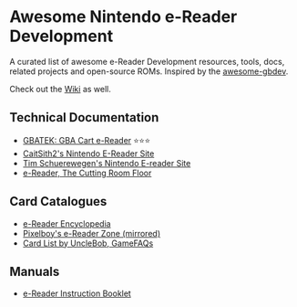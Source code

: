 # Awesome Nintendo e-Reader Development

A curated list of awesome e-Reader Development resources, tools, docs, related projects and open-source ROMs.
Inspired by the [awesome-gbdev](https://github.com/gbdev/awesome-gbdev).

Check out the [Wiki](https://github.com/loociano/awesome-ereader-dev/wiki) as well.

## Technical Documentation

* [GBATEK: GBA Cart e-Reader](https://problemkaputt.de/gbatek.htm#gbacartereader) ⭐⭐⭐
* [CaitSith2's Nintendo E-Reader Site](https://www.caitsith2.com/ereader)
* [Tim Schuerewegen's Nintendo E-reader Site](http://users.skynet.be/firefly/gba/e-reader)
* [e-Reader, The Cutting Room Floor](https://tcrf.net/E-Reader)

## Card Catalogues
* [e-Reader Encyclopedia](http://ereader.no-intro.org/index.php)
* [Pixelboy's e-Reader Zone (mirrored)](http://erzone.caitsith2.net/plain.htm)
* [Card List by UncleBob, GameFAQs](https://gamefaqs.gamespot.com/ereader/915738-nintendo-e-reader/faqs/19490)

## Manuals

* [e-Reader Instruction Booklet](https://www.nintendo.com/consumer/downloads/ereader_english.pdf)
